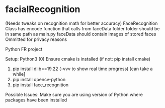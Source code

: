 # facialRecognition

(Needs tweaks on recognition math for better accuracy)
FaceRecognition Class has encode function that calls from faceData folder
  folder should be in same path as main.py
  faceData should contain images of stored faces
  Ommitted for privacy reasons

Python FR project

Setup:
Python3
(0) Ensure cmake is installed (if not: pip install cmake)

1. pip install dlib==19.22 (-vvv to show real time progress) [can take a while]
2. pip install opencv-python
3. pip install face_recognition

Possible Issues:
Make sure you are using version of Python where packages have been installed
